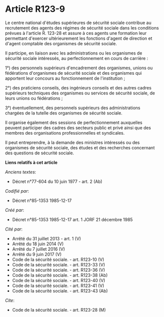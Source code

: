 # Article R123-9

Le centre national d'études supérieures de sécurité sociale contribue   au recrutement des agents des régimes de sécurité
sociale dans les conditions prévues à l'article R. 123-28 et assure à ces agents une formation leur permettant d'exercer
ultérieurement les fonctions d'agent de direction et d'agent comptable des organismes de sécurité sociale. 

Il participe, en liaison avec les administrations ou les organismes de sécurité sociale intéressés, au perfectionnement en
cours de carrière : 

1°) des personnels supérieurs d'encadrement des organismes, unions ou fédérations d'organismes de sécurité sociale et des
organismes qui apportent leur concours au fonctionnement de l'institution ; 

2°) des praticiens conseils, des ingénieurs conseils et des autres cadres supérieurs techniques des organismes ou services de
sécurité sociale, de leurs unions ou fédérations ; 

3°) éventuellement, des personnels supérieurs des administrations chargées de la tutelle des organismes de sécurité sociale. 

Il organise également des sessions de perfectionnement auxquelles peuvent participer des cadres des secteurs public et privé
ainsi que des membres des organisations professionnelles et syndicales. 

Il peut entreprendre, à la demande des ministres intéressés ou des organismes de sécurité sociale, des études et des
recherches concernant des questions de sécurité sociale.

**Liens relatifs à cet article**

_Anciens textes_:

  - Décret n°77-604 du 10 juin 1977 - art. 2 (Ab)

_Codifié par_:

  - Décret n°85-1353 1985-12-17

_Créé par_:

  - Décret n°85-1353 1985-12-17 art. 1 JORF 21 décembre 1985

_Cité par_:

  - Arrêté du 31 juillet 2013 - art. 1 (V)
  - Arrêté du 18 juin 2014 (V)
  - Arrêté du 7 juillet 2016 (V)
  - Arrêté du 9 juin 2017 (V)
  - Code de la sécurité sociale. - art. R123-10 (V)
  - Code de la sécurité sociale. - art. R123-33 (V)
  - Code de la sécurité sociale. - art. R123-36 (V)
  - Code de la sécurité sociale. - art. R123-38 (Ab)
  - Code de la sécurité sociale. - art. R123-40 (V)
  - Code de la sécurité sociale. - art. R123-41 (V)
  - Code de la sécurité sociale. - art. R123-43 (Ab)

_Cite_:

  - Code de la sécurité sociale. - art. R123-28 (M)
